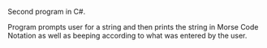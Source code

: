 Second program in C#.

Program prompts user for a string and then prints the string in Morse 
Code Notation as well as beeping according to what was entered by the 
user.
